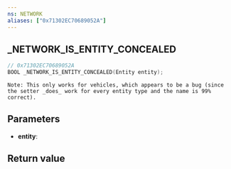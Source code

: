 ```yaml
---
ns: NETWORK
aliases: ["0x71302EC70689052A"]
---
```

## _NETWORK_IS_ENTITY_CONCEALED

```c
// 0x71302EC70689052A
BOOL _NETWORK_IS_ENTITY_CONCEALED(Entity entity);
```

```
Note: This only works for vehicles, which appears to be a bug (since the setter _does_ work for every entity type and the name is 99% correct).
```

## Parameters
* **entity**:

## Return value
